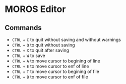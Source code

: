 # MOROS Editor

## Commands

- `CTRL` + `C` to quit without saving and without warnings
- `CTRL` + `Q` to quit without saving
- `CTRL` + `X` to quit after saving
- `CTRL` + `W` to save
- `CTRL` + `A` to move cursor to begining of line
- `CTRL` + `E` to move cursor to enf of line
- `CTRL` + `T` to move cursor to begining of file
- `CTRL` + `B` to move cursor to enf of file
